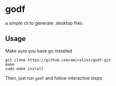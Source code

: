 # godf
a simple cli to generate .desktop files

## Usage

Make sure you have go installed
```
git clone https://github.com/amiralies/godf.git
make
sudo make install
```

Then, just run `godf` and follow interactive steps
